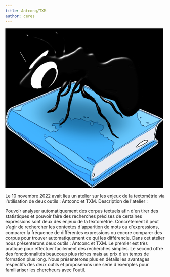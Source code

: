 ```yaml
---
title: Antconq/TXM
author: ceres
---
```


![antconq](antconq.png)

Le 10 novembre 2022 avait lieu un atelier sur les enjeux de la textométrie via l'utilisation de deux outils : Antconc et TXM. Description de l'atelier :

Pouvoir analyser automatiquement des corpus textuels afin d'en tirer des statistiques et pouvoir faire des recherches précises de certaines expressions sont deux des enjeux de la textométrie.  Concrètement il peut s'agir de rechercher les contextes d'apparition de mots ou d'expressions, comparer la fréquence de différentes expressions ou encore comparer des corpus pour trouver automatiquement ce qui les différencie. Dans cet atelier nous présenterons deux outils : Antconc et TXM. Le premier est très pratique pour effectuer facilement des recherches simples. Le second offre des fonctionnalités beaucoup plus riches mais au prix d'un temps de formation plus long. Nous présenterons plus en détails les avantages respectifs des deux outils et proposerons une série d'exemples pour familiariser les chercheurs avec l'outil.